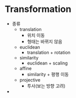 # Transformation
- 종류
    - translation
        - 위치 이동
        - 형태는 바뀌지 않음
    - euclidean
        - translation + rotation
    - similarity
        - euclidean + scaling
    - affine
        - similarity + 평행 이동
    - projective
        - 투사(보는 방향 고려)
- 